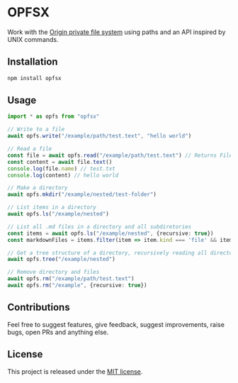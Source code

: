 # OPFSX

Work with the [Origin private file system](https://developer.mozilla.org/en-US/docs/Web/API/File_System_API/Origin_private_file_system)
using paths and an API inspired by UNIX commands. 

## Installation
```bash
npm install opfsx
```

## Usage
```ts
import * as opfs from "opfsx"

// Write to a file
await opfs.write("/example/path/test.text", "hello world")

// Read a file
const file = await opfs.read("/example/path/test.text") // Returns File instance
const content = await file.text()
console.log(file.name) // test.txt
console.log(content) // hello world

// Make a directory
await opfs.mkdir("/example/nested/test-folder")

// List items in a directory
await opfs.ls("/example/nested")

// List all .md files in a directory and all subdiretories
const items = await opfs.ls("/example/nested", {recursive: true})
const markdownFiles = items.filter(item => item.kind === 'file' && item.name.endsWith('.md'))

// Get a tree structure of a directory, recursively reading all directories and files.
await opfs.tree("/example/nested")

// Remove directory and files
await opfs.rm("/example/path/test.text")
await opfs.rm("/example", {recursive: true})
```

## Contributions
Feel free to suggest features, give feedback, suggest improvements, raise bugs, open PRs and anything else.

## License
This project is released under the [MIT license](./license.txt).
